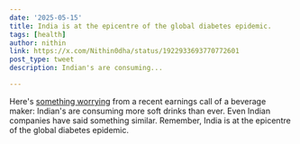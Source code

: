 ```yaml
---
date: '2025-05-15'
title: India is at the epicentre of the global diabetes epidemic.
tags: [health]
author: nithin
link: https://x.com/Nithin0dha/status/1922933693770772601
post_type: tweet
description: Indian's are consuming...

---
```


Here's [something worrying](https://x.com/Nithin0dha/status/1859480011927142461) from a recent earnings call of a beverage maker: Indian's are consuming more soft drinks than ever. Even Indian companies have said something similar. Remember, India is at the epicentre of the global diabetes epidemic.
